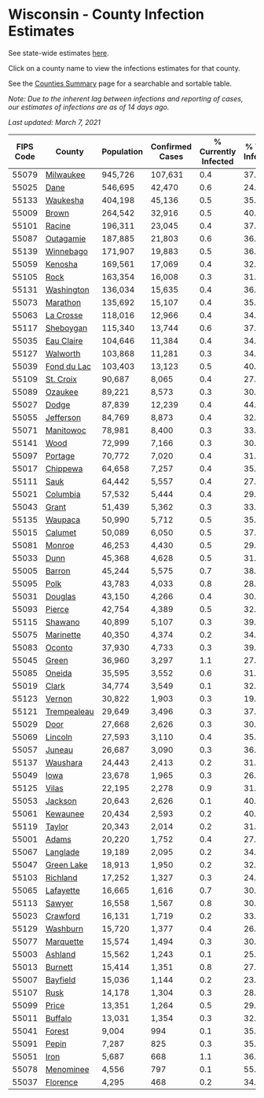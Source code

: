 # Wisconsin - County Infection Estimates

See state-wide estimates [here](/infections/us-wi).

Click on a county name to view the infections estimates for that county.

See the [Counties Summary](/infections/summary-counties) page for a searchable and sortable table.

*Note: Due to the inherent lag between infections and reporting of cases, our estimates of infections are as of 14 days ago.*

*Last updated: March 7, 2021*

|   FIPS Code |                     County |   Population |   Confirmed Cases |   % Currently Infected |   % Total Infected |
|-------------|----------------------------|--------------|-------------------|------------------------|--------------------|
|       55079 |     [Milwaukee](milwaukee) |      945,726 |           107,631 |                    0.4 |               37.1 |
|       55025 |               [Dane](dane) |      546,695 |            42,470 |                    0.6 |               24.4 |
|       55133 |       [Waukesha](waukesha) |      404,198 |            45,136 |                    0.5 |               35.0 |
|       55009 |             [Brown](brown) |      264,542 |            32,916 |                    0.5 |               40.5 |
|       55101 |           [Racine](racine) |      196,311 |            23,045 |                    0.4 |               37.9 |
|       55087 |     [Outagamie](outagamie) |      187,885 |            21,803 |                    0.6 |               36.2 |
|       55139 |     [Winnebago](winnebago) |      171,907 |            19,883 |                    0.5 |               36.5 |
|       55059 |         [Kenosha](kenosha) |      169,561 |            17,069 |                    0.4 |               32.4 |
|       55105 |               [Rock](rock) |      163,354 |            16,008 |                    0.3 |               31.1 |
|       55131 |   [Washington](washington) |      136,034 |            15,635 |                    0.4 |               36.1 |
|       55073 |       [Marathon](marathon) |      135,692 |            15,107 |                    0.4 |               35.1 |
|       55063 |     [La Crosse](la-crosse) |      118,016 |            12,966 |                    0.4 |               34.2 |
|       55117 |     [Sheboygan](sheboygan) |      115,340 |            13,744 |                    0.6 |               37.6 |
|       55035 |   [Eau Claire](eau-claire) |      104,646 |            11,384 |                    0.4 |               34.1 |
|       55127 |       [Walworth](walworth) |      103,868 |            11,281 |                    0.3 |               34.5 |
|       55039 | [Fond du Lac](fond-du-lac) |      103,403 |            13,123 |                    0.5 |               40.1 |
|       55109 |     [St. Croix](st.-croix) |       90,687 |             8,065 |                    0.4 |               27.6 |
|       55089 |         [Ozaukee](ozaukee) |       89,221 |             8,573 |                    0.3 |               30.4 |
|       55027 |             [Dodge](dodge) |       87,839 |            12,239 |                    0.4 |               44.2 |
|       55055 |     [Jefferson](jefferson) |       84,769 |             8,873 |                    0.4 |               32.7 |
|       55071 |     [Manitowoc](manitowoc) |       78,981 |             8,400 |                    0.3 |               33.3 |
|       55141 |               [Wood](wood) |       72,999 |             7,166 |                    0.3 |               30.5 |
|       55097 |         [Portage](portage) |       70,772 |             7,020 |                    0.4 |               31.1 |
|       55017 |       [Chippewa](chippewa) |       64,658 |             7,257 |                    0.4 |               35.2 |
|       55111 |               [Sauk](sauk) |       64,442 |             5,557 |                    0.4 |               27.2 |
|       55021 |       [Columbia](columbia) |       57,532 |             5,444 |                    0.4 |               29.8 |
|       55043 |             [Grant](grant) |       51,439 |             5,362 |                    0.3 |               33.0 |
|       55135 |         [Waupaca](waupaca) |       50,990 |             5,712 |                    0.5 |               35.2 |
|       55015 |         [Calumet](calumet) |       50,089 |             6,050 |                    0.5 |               37.9 |
|       55081 |           [Monroe](monroe) |       46,253 |             4,430 |                    0.5 |               29.7 |
|       55033 |               [Dunn](dunn) |       45,368 |             4,628 |                    0.5 |               31.7 |
|       55005 |           [Barron](barron) |       45,244 |             5,575 |                    0.7 |               38.2 |
|       55095 |               [Polk](polk) |       43,783 |             4,033 |                    0.8 |               28.1 |
|       55031 |         [Douglas](douglas) |       43,150 |             4,266 |                    0.4 |               30.5 |
|       55093 |           [Pierce](pierce) |       42,754 |             4,389 |                    0.5 |               32.0 |
|       55115 |         [Shawano](shawano) |       40,899 |             5,107 |                    0.3 |               39.7 |
|       55075 |     [Marinette](marinette) |       40,350 |             4,374 |                    0.2 |               34.3 |
|       55083 |           [Oconto](oconto) |       37,930 |             4,733 |                    0.3 |               39.4 |
|       55045 |             [Green](green) |       36,960 |             3,297 |                    1.1 |               27.2 |
|       55085 |           [Oneida](oneida) |       35,595 |             3,552 |                    0.6 |               31.1 |
|       55019 |             [Clark](clark) |       34,774 |             3,549 |                    0.1 |               32.3 |
|       55123 |           [Vernon](vernon) |       30,822 |             1,903 |                    0.3 |               19.2 |
|       55121 | [Trempealeau](trempealeau) |       29,649 |             3,496 |                    0.3 |               37.0 |
|       55029 |               [Door](door) |       27,668 |             2,626 |                    0.3 |               30.0 |
|       55069 |         [Lincoln](lincoln) |       27,593 |             3,110 |                    0.4 |               35.3 |
|       55057 |           [Juneau](juneau) |       26,687 |             3,090 |                    0.3 |               36.2 |
|       55137 |       [Waushara](waushara) |       24,443 |             2,413 |                    0.2 |               31.2 |
|       55049 |               [Iowa](iowa) |       23,678 |             1,965 |                    0.3 |               26.0 |
|       55125 |             [Vilas](vilas) |       22,195 |             2,278 |                    0.9 |               31.5 |
|       55053 |         [Jackson](jackson) |       20,643 |             2,626 |                    0.1 |               40.3 |
|       55061 |       [Kewaunee](kewaunee) |       20,434 |             2,593 |                    0.2 |               40.0 |
|       55119 |           [Taylor](taylor) |       20,343 |             2,014 |                    0.2 |               31.1 |
|       55001 |             [Adams](adams) |       20,220 |             1,752 |                    0.4 |               27.1 |
|       55067 |       [Langlade](langlade) |       19,189 |             2,095 |                    0.2 |               34.8 |
|       55047 |   [Green Lake](green-lake) |       18,913 |             1,950 |                    0.2 |               32.7 |
|       55103 |       [Richland](richland) |       17,252 |             1,327 |                    0.3 |               24.3 |
|       55065 |     [Lafayette](lafayette) |       16,665 |             1,616 |                    0.7 |               30.4 |
|       55113 |           [Sawyer](sawyer) |       16,558 |             1,567 |                    0.8 |               30.2 |
|       55023 |       [Crawford](crawford) |       16,131 |             1,719 |                    0.2 |               33.8 |
|       55129 |       [Washburn](washburn) |       15,720 |             1,377 |                    0.4 |               26.9 |
|       55077 |     [Marquette](marquette) |       15,574 |             1,494 |                    0.3 |               30.4 |
|       55003 |         [Ashland](ashland) |       15,562 |             1,243 |                    0.1 |               25.0 |
|       55013 |         [Burnett](burnett) |       15,414 |             1,351 |                    0.8 |               27.0 |
|       55007 |       [Bayfield](bayfield) |       15,036 |             1,144 |                    0.2 |               23.8 |
|       55107 |               [Rusk](rusk) |       14,178 |             1,304 |                    0.3 |               28.9 |
|       55099 |             [Price](price) |       13,351 |             1,264 |                    0.5 |               29.3 |
|       55011 |         [Buffalo](buffalo) |       13,031 |             1,354 |                    0.3 |               32.3 |
|       55041 |           [Forest](forest) |        9,004 |               994 |                    0.1 |               35.3 |
|       55091 |             [Pepin](pepin) |        7,287 |               825 |                    0.3 |               35.4 |
|       55051 |               [Iron](iron) |        5,687 |               668 |                    1.1 |               36.1 |
|       55078 |     [Menominee](menominee) |        4,556 |               797 |                    0.1 |               55.7 |
|       55037 |       [Florence](florence) |        4,295 |               468 |                    0.2 |               34.9 |